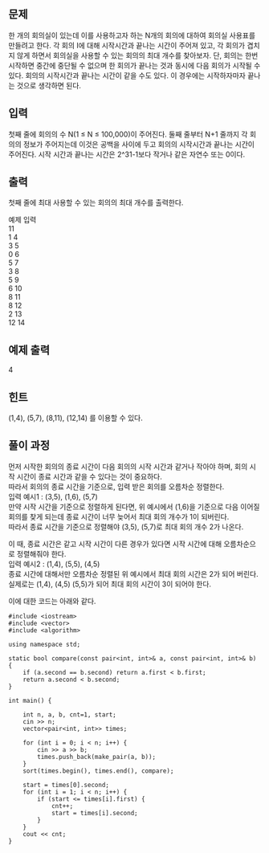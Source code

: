 ## 문제
한 개의 회의실이 있는데 이를 사용하고자 하는 N개의 회의에 대하여 회의실 사용표를 만들려고 한다. 각 회의 I에 대해 시작시간과 끝나는 시간이 주어져 있고, 각 회의가 겹치지 않게 하면서 회의실을 사용할 수 있는 회의의 최대 개수를 찾아보자. 단, 회의는 한번 시작하면 중간에 중단될 수 없으며 한 회의가 끝나는 것과 동시에 다음 회의가 시작될 수 있다. 회의의 시작시간과 끝나는 시간이 같을 수도 있다. 이 경우에는 시작하자마자 끝나는 것으로 생각하면 된다.

## 입력
첫째 줄에 회의의 수 N(1 ≤ N ≤ 100,000)이 주어진다. 둘째 줄부터 N+1 줄까지 각 회의의 정보가 주어지는데 이것은 공백을 사이에 두고 회의의 시작시간과 끝나는 시간이 주어진다. 시작 시간과 끝나는 시간은 2^31-1보다 작거나 같은 자연수 또는 0이다.

## 출력
첫째 줄에 최대 사용할 수 있는 회의의 최대 개수를 출력한다.

예제 입력<br>
11<br>
1 4<br>
3 5<br>
0 6<br>
5 7<br>
3 8<br>
5 9<br>
6 10<br>
8 11<br>
8 12<br>
2 13<br>
12 14<br>
## 예제 출력<br> 
4<br>
## 힌트
(1,4), (5,7), (8,11), (12,14) 를 이용할 수 있다.
## 풀이 과정
먼저 시작한 회의의 종료 시간이 다음 회의의 시작 시간과 같거나 작아야 하며, 회의 시작 시간이 종료 시간과 같을 수 있다는 것이 중요하다.<br>
따라서 회의의 종료 시간을 기준으로, 입력 받은 회의를 오름차순 정렬한다.<br>
입력 예시1 : (3,5), (1,6), (5,7)<br>
만약 시작 시간을 기준으로 정렬하게 된다면, 위 예시에서 (1,6)을 기준으로 다음 이어질 회의를 찾게 되는데 종료 시간이 너무 늦어서 최대 회의 개수가 1이 되버린다.<br>
따라서 종료 시간을 기준으로 정렬해야 (3,5), (5,7)로 최대 회의 개수 2가 나온다.<br>


이 때, 종료 시간은 같고 시작 시간이 다른 경우가 있다면 시작 시간에 대해 오름차순으로 정렬해줘야 한다.<br>
입력 예시2 : (1,4), (5,5), (4,5)<br>
종료 시간에 대해서만 오름차순 정렬된 위 예시에서 최대 회의 시간은 2가 되어 버린다.<br>
실제로는 (1,4), (4,5) (5,5)가 되어 최대 회의 시간이 3이 되어야 한다.

이에 대한 코드는 아래와 같다.
```
#include <iostream>
#include <vector>
#include <algorithm>

using namespace std;

static bool compare(const pair<int, int>& a, const pair<int, int>& b) {
	if (a.second == b.second) return a.first < b.first;
	return a.second < b.second;
}

int main() {

	int n, a, b, cnt=1, start;
	cin >> n;
	vector<pair<int, int>> times;

	for (int i = 0; i < n; i++) {
		cin >> a >> b;
		times.push_back(make_pair(a, b));
	}
	sort(times.begin(), times.end(), compare);

	start = times[0].second;
	for (int i = 1; i < n; i++) {
		if (start <= times[i].first) {
			cnt++;
			start = times[i].second;
		}
	}
	cout << cnt;
}
```

